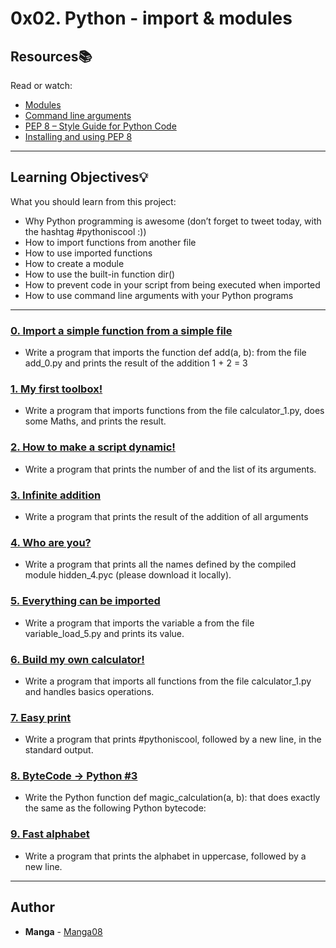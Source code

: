 # 0x02. Python - import & modules

## Resources:books:
Read or watch:
* [Modules](https://intranet.hbtn.io/rltoken/hYag6ME71pOg2xkjqrLDdg)
* [Command line arguments](https://intranet.hbtn.io/rltoken/CkqNLqqCuYsLbkCIVSKLWA)
* [PEP 8 – Style Guide for Python Code](https://intranet.hbtn.io/rltoken/XWzCcj9tvlC2IYjdNDiNAg)
* [Installing and using PEP 8](https://intranet.hbtn.io/rltoken/geb4vu-Z91dktiOapAdQSA)

---
## Learning Objectives:bulb:
What you should learn from this project:

* Why Python programming is awesome (don’t forget to tweet today, with the hashtag #pythoniscool :))
* How to import functions from another file
* How to use imported functions
* How to create a module
* How to use the built-in function dir()
* How to prevent code in your script from being executed when imported
* How to use command line arguments with your Python programs

---

### [0. Import a simple function from a simple file](./0-add.py)
* Write a program that imports the function def add(a, b): from the file add_0.py and prints the result of the addition 1 + 2 = 3


### [1. My first toolbox!](./1-calculation.py)
* Write a program that imports functions from the file calculator_1.py, does some Maths, and prints the result.


### [2. How to make a script dynamic!](./2-args.py)
* Write a program that prints the number of and the list of its arguments.


### [3. Infinite addition](./3-infinite_add.py)
* Write a program that prints the result of the addition of all arguments


### [4. Who are you?](./4-hidden_discovery.py)
* Write a program that prints all the names defined by the compiled module hidden_4.pyc (please download it locally).


### [5. Everything can be imported](./5-variable_load.py)
* Write a program that imports the variable a from the file variable_load_5.py and prints its value.


### [6. Build my own calculator!](./100-my_calculator.py)
* Write a program that imports all functions from the file calculator_1.py and handles basics operations.


### [7. Easy print](./101-easy_print.py)
* Write a program that prints #pythoniscool, followed by a new line, in the standard output.


### [8. ByteCode -> Python #3](./102-magic_calculation.py)
* Write the Python function def magic_calculation(a, b): that does exactly the same as the following Python bytecode:


### [9. Fast alphabet](./103-fast_alphabet.py)
* Write a program that prints the alphabet in uppercase, followed by a new line.

---

## Author
* **Manga** - [Manga08](https://github.com/Manga08)